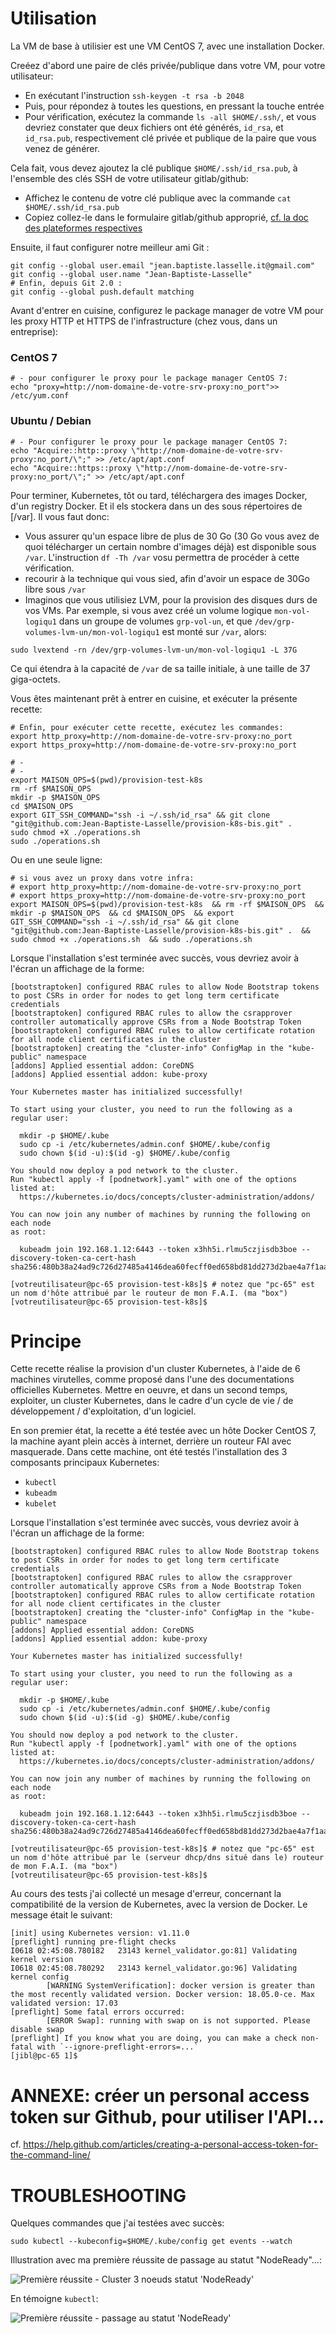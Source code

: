 # Utilisation

La VM de base à utilisier est une VM CentOS 7, avec une installation Docker.

Creéez d'abord une paire de clés privée/publique dans votre VM, pour votre utilisateur:
* En exécutant l'instruction `ssh-keygen -t rsa -b 2048`
* Puis, pour répondez à toutes les questions, en pressant la touche entrée
* Pour vérification, exécutez la commande `ls -all $HOME/.ssh/`, et vous devriez constater que deux fichiers ont été générés, `id_rsa`, et `id_rsa.pub`, respectivement clé privée et publique de la paire que vous venez de générer.

Cela fait, vous devez ajoutez la clé publique `$HOME/.ssh/id_rsa.pub`, à l'ensemble des clés SSH de votre utilisateur gitlab/github:
* Affichez le contenu de votre clé publique avec la commande `cat $HOME/.ssh/id_rsa.pub`
* Copiez collez-le dans le formulaire gitlab/github approprié, [cf. la doc des plateformes respectives](https://help.github.com/articles/)

Ensuite, il faut configurer notre meilleur ami Git : 
```
git config --global user.email "jean.baptiste.lasselle.it@gmail.com"
git config --global user.name "Jean-Baptiste-Lasselle"
# Enfin, depuis Git 2.0 :
git config --global push.default matching
```

Avant d'entrer en cuisine, configurez le package manager de votre VM pour les proxy HTTP et HTTPS de l'infrastructure (chez vous, dans un entreprise):

### CentOS 7
``` 
# - pour configurer le proxy pour le package manager CentOS 7:
echo "proxy=http://nom-domaine-de-votre-srv-proxy:no_port">> /etc/yum.conf
```
### Ubuntu / Debian
``` 
# - Pour configurer le proxy pour le package manager CentOS 7:
echo "Acquire::http::proxy \"http://nom-domaine-de-votre-srv-proxy:no_port/\";" >> /etc/apt/apt.conf
echo "Acquire::https::proxy \"http://nom-domaine-de-votre-srv-proxy:no_port/\";" >> /etc/apt/apt.conf

```

Pour terminer, Kubernetes, tôt ou tard, téléchargera des images Docker, d'un registry Docker. Et il els stockera dans un des sous répertoires de [/var].
Il vous faut donc:
* Vous assurer qu'un espace libre de plus de 30 Go (30 Go vous avez de quoi télécharger un certain nombre d'images déjà) est disponible sous `/var`. L'instruction `df -Th /var` vosu permettra de procéder à cette vérification.
* recourir à la technique qui vous sied, afin d'avoir un espace de 30Go libre sous `/var`
* Imaginos que vous utilisiez LVM, pour la provision des disques durs de vos VMs. Par exemple, si vous avez créé un volume logique `mon-vol-logiqu1` dans un groupe de volumes `grp-vol-un`, et que `/dev/grp-volumes-lvm-un/mon-vol-logiqu1` est monté sur `/var`, alors:
```
sudo lvextend -rn /dev/grp-volumes-lvm-un/mon-vol-logiqu1 -L 37G
``` 
Ce qui étendra à la capacité de `/var` de sa taille initiale, à une taille de 37 giga-octets. 

Vous êtes maintenant prêt à entrer en cuisine, et exécuter la présente recette:

```
# Enfin, pour exécuter cette recette, exécutez les commandes:
export http_proxy=http://nom-domaine-de-votre-srv-proxy:no_port
export https_proxy=http://nom-domaine-de-votre-srv-proxy:no_port

# - 
# - 
export MAISON_OPS=$(pwd)/provision-test-k8s 
rm -rf $MAISON_OPS 
mkdir -p $MAISON_OPS 
cd $MAISON_OPS 
export GIT_SSH_COMMAND="ssh -i ~/.ssh/id_rsa" && git clone "git@github.com:Jean-Baptiste-Lasselle/provision-k8s-bis.git" . 
sudo chmod +X ./operations.sh 
sudo ./operations.sh
```
Ou en une seule ligne:
```
# si vous avez un proxy dans votre infra:
# export http_proxy=http://nom-domaine-de-votre-srv-proxy:no_port
# export https_proxy=http://nom-domaine-de-votre-srv-proxy:no_port
export MAISON_OPS=$(pwd)/provision-test-k8s  && rm -rf $MAISON_OPS  && mkdir -p $MAISON_OPS  && cd $MAISON_OPS  && export GIT_SSH_COMMAND="ssh -i ~/.ssh/id_rsa" && git clone "git@github.com:Jean-Baptiste-Lasselle/provision-k8s-bis.git" .  && sudo chmod +x ./operations.sh  && sudo ./operations.sh
```

Lorsque l'installation s'est terminée avec succès, vous devriez avoir à l'écran un affichage de la forme:

```
[bootstraptoken] configured RBAC rules to allow Node Bootstrap tokens to post CSRs in order for nodes to get long term certificate credentials
[bootstraptoken] configured RBAC rules to allow the csrapprover controller automatically approve CSRs from a Node Bootstrap Token
[bootstraptoken] configured RBAC rules to allow certificate rotation for all node client certificates in the cluster
[bootstraptoken] creating the "cluster-info" ConfigMap in the "kube-public" namespace
[addons] Applied essential addon: CoreDNS
[addons] Applied essential addon: kube-proxy

Your Kubernetes master has initialized successfully!

To start using your cluster, you need to run the following as a regular user:

  mkdir -p $HOME/.kube
  sudo cp -i /etc/kubernetes/admin.conf $HOME/.kube/config
  sudo chown $(id -u):$(id -g) $HOME/.kube/config

You should now deploy a pod network to the cluster.
Run "kubectl apply -f [podnetwork].yaml" with one of the options listed at:
  https://kubernetes.io/docs/concepts/cluster-administration/addons/

You can now join any number of machines by running the following on each node
as root:

  kubeadm join 192.168.1.12:6443 --token x3hh5i.rlmu5czjisdb3boe --discovery-token-ca-cert-hash sha256:480b38a24ad9c726d27485a4146dea60fecff0ed658bd81dd273d2bae4a7f1aa

[votreutilisateur@pc-65 provision-test-k8s]$ # notez que "pc-65" est un nom d'hôte attribué par le routeur de mon F.A.I. (ma "box")  
[votreutilisateur@pc-65 provision-test-k8s]$ 

```

# Principe

Cette recette réalise la provision d'un cluster Kubernetes, à l'aide de 6 machines virutelles, comme proposé dans l'une des documentations officielles Kubernetes.
Mettre en oeuvre, et dans un second temps, exploiter, un cluster Kubernetes, dans le cadre d'un cycle de vie / de développement / d'exploitation, d'un logiciel.

En son premier état, la recette a été testée avec un hôte Docker CentOS 7, la machine ayant plein accès à internet, derrière un routeur FAI avec masquerade.
Dans cette machine, ont été testés l'installation des 3 composants principaux Kubernetes:
* `kubectl`
* `kubeadm`
* `kubelet`


Lorsque l'installation s'est terminée avec succès, vous devriez avoir à l'écran un affichage de la forme:

```
[bootstraptoken] configured RBAC rules to allow Node Bootstrap tokens to post CSRs in order for nodes to get long term certificate credentials
[bootstraptoken] configured RBAC rules to allow the csrapprover controller automatically approve CSRs from a Node Bootstrap Token
[bootstraptoken] configured RBAC rules to allow certificate rotation for all node client certificates in the cluster
[bootstraptoken] creating the "cluster-info" ConfigMap in the "kube-public" namespace
[addons] Applied essential addon: CoreDNS
[addons] Applied essential addon: kube-proxy

Your Kubernetes master has initialized successfully!

To start using your cluster, you need to run the following as a regular user:

  mkdir -p $HOME/.kube
  sudo cp -i /etc/kubernetes/admin.conf $HOME/.kube/config
  sudo chown $(id -u):$(id -g) $HOME/.kube/config

You should now deploy a pod network to the cluster.
Run "kubectl apply -f [podnetwork].yaml" with one of the options listed at:
  https://kubernetes.io/docs/concepts/cluster-administration/addons/

You can now join any number of machines by running the following on each node
as root:

  kubeadm join 192.168.1.12:6443 --token x3hh5i.rlmu5czjisdb3boe --discovery-token-ca-cert-hash sha256:480b38a24ad9c726d27485a4146dea60fecff0ed658bd81dd273d2bae4a7f1aa

[votreutilisateur@pc-65 provision-test-k8s]$ # notez que "pc-65" est un nom d'hôte attribué par le (serveur dhcp/dns situé dans le) routeur de mon F.A.I. (ma "box")  
[votreutilisateur@pc-65 provision-test-k8s]$ 

```
 
Au cours des tests j'ai collecté un mesage d'erreur, concernant la compatibilité de la version de Kubernetes, avec la version de Docker. 
Le message était le suivant:

```
[init] using Kubernetes version: v1.11.0
[preflight] running pre-flight checks
I0618 02:45:08.780182   23143 kernel_validator.go:81] Validating kernel version
I0618 02:45:08.780292   23143 kernel_validator.go:96] Validating kernel config
        [WARNING SystemVerification]: docker version is greater than the most recently validated version. Docker version: 18.05.0-ce. Max validated version: 17.03
[preflight] Some fatal errors occurred:
        [ERROR Swap]: running with swap on is not supported. Please disable swap
[preflight] If you know what you are doing, you can make a check non-fatal with `--ignore-preflight-errors=...`
[jibl@pc-65 1]$
```

# ANNEXE: créer un personal access token sur Github, pour utiliser l'API...

cf. https://help.github.com/articles/creating-a-personal-access-token-for-the-command-line/


# TROUBLESHOOTING


Quelques commandes que j'ai testées avec succès:

```
sudo kubectl --kubeconfig=$HOME/.kube/config get events --watch
```

Illustration avec ma première réussite de passage au statut "NodeReady"...:

![Première réussite - Cluster 3 noeuds statut 'NodeReady'](https://github.com/Jean-Baptiste-Lasselle/provision-k8s-bis/raw/master/images/cluster-k8s-3-VMs.png)

En témoigne `kubectl`:

![Première réussite - passage au statut 'NodeReady'](https://github.com/Jean-Baptiste-Lasselle/provision-k8s-bis/raw/master/images/premiere-reussite-k8s-avec-flannel-pr-passer-statut-node-ready.png)
